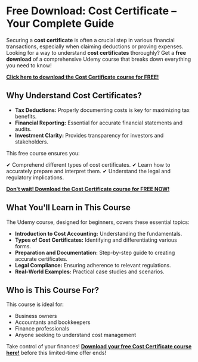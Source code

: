 # Free Download: Cost Certificate – Your Complete Guide

Securing a **cost certificate** is often a crucial step in various financial transactions, especially when claiming deductions or proving expenses. Looking for a way to understand **cost certificates** thoroughly? Get a **free download** of a comprehensive Udemy course that breaks down everything you need to know!

[**Click here to download the Cost Certificate course for FREE!**](https://udemywork.com/cost-certificate)

## Why Understand Cost Certificates?

*   **Tax Deductions:** Properly documenting costs is key for maximizing tax benefits.
*   **Financial Reporting:** Essential for accurate financial statements and audits.
*   **Investment Clarity:** Provides transparency for investors and stakeholders.

This free course ensures you:

✔ Comprehend different types of cost certificates.
✔ Learn how to accurately prepare and interpret them.
✔ Understand the legal and regulatory implications.

[**Don't wait! Download the Cost Certificate course for FREE NOW!**](https://udemywork.com/cost-certificate)

## What You'll Learn in This Course

The Udemy course, designed for beginners, covers these essential topics:

*   **Introduction to Cost Accounting:** Understanding the fundamentals.
*   **Types of Cost Certificates:** Identifying and differentiating various forms.
*   **Preparation and Documentation:** Step-by-step guide to creating accurate certificates.
*   **Legal Compliance:** Ensuring adherence to relevant regulations.
*   **Real-World Examples:** Practical case studies and scenarios.

## Who is This Course For?

This course is ideal for:

*   Business owners
*   Accountants and bookkeepers
*   Finance professionals
*   Anyone seeking to understand cost management

Take control of your finances! **[Download your free Cost Certificate course here!](https://udemywork.com/cost-certificate)** before this limited-time offer ends!
